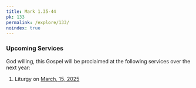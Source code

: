 ```yaml
---
title: Mark 1.35-44
pk: 133
permalink: /explore/133/
noindex: true
---
```


### Upcoming Services

God willing, this Gospel will be proclaimed at the following services over the next year:


1. Liturgy on [March, 15, 2025](https://orthocal.info/readings/gregorian/2025/03/15/)
